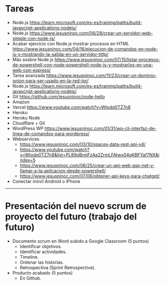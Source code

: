 # Tareas
- Node.js https://learn.microsoft.com/es-es/training/paths/build-javascript-applications-nodejs/
- Node.js https://www.jesusninoc.com/06/28/crear-un-servidor-web-simple-con-node-js/
- Acabar ejercicio con Node.js mostrar procesos en HTML https://www.jesusninoc.com/04/16/ejecucion-de-comandos-en-node-js-y-mostrando-la-salida-en-un-servidor-http/
- Más sosbre Node.js https://www.jesusninoc.com/07/15/listar-procesos-de-powershell-con-node-powershell-node-js-y-mostrarlos-en-una-web-con-express/
- Tarea avanzada https://www.jesusninoc.com/11/23/crear-un-dominio-onion-para-ser-usado-en-la-red-tor/
- Node.js https://learn.microsoft.com/es-es/training/paths/build-javascript-applications-nodejs/
- Git https://github.com/jesusninoc/node-hello
- Amazon
- Vercel https://www.youtube.com/watch?v=Wtodq0TZ7n8
- Heroku
- Heroku Node
- Cloudflare + Git
- WordPress WP https://www.jesusninoc.com/01/31/wp-cli-interfaz-de-linea-de-comandos-para-wordpress/
- Webservices
  - https://www.jesusninoc.com/03/10/spacex-data-rest-api-v4/
  - https://www.youtube.com/watch?v=Wtodq0TZ7n8&list=PL89qBrmFzAa2ZrmLFAtwx04qKBFYaf7NX&index=5
  - https://www.jesusninoc.com/06/25/crear-un-api-web-asp-net-y-llamar-a-la-aplicacion-desde-powershell/
  - https://www.jesusninoc.com/07/06/obtener-api-keys-para-chatgpt/
- Conectar móvil Android o iPhone

-------------------

# Presentación del nuevo scrum de proyecto del futuro (trabajo del futuro)
- Documento scrum en Word subido a Google Classroom (5 puntos)
  - Identificar objetivos.
  - Identificar actividades.
  - Timeline.
  - Ordenar las historias.
  - Retrospectiva (Sprint Retrospective).
- Producto acabado (5 puntos)
  - En Github.
